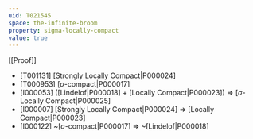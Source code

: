 ```yaml
---
uid: T021545
space: the-infinite-broom
property: sigma-locally-compact
value: true
---
```

[[Proof]]

* [T001131] [Strongly Locally Compact|P000024]
* [T000953] [$\sigma$-compact|P000017]
* [I000053] ([Lindelof|P000018] + [Locally Compact|P000023]) => [$\sigma$-Locally Compact|P000025]
* [I000007] [Strongly Locally Compact|P000024] => [Locally Compact|P000023]
* [I000122] ~[$\sigma$-compact|P000017] => ~[Lindelof|P000018]

